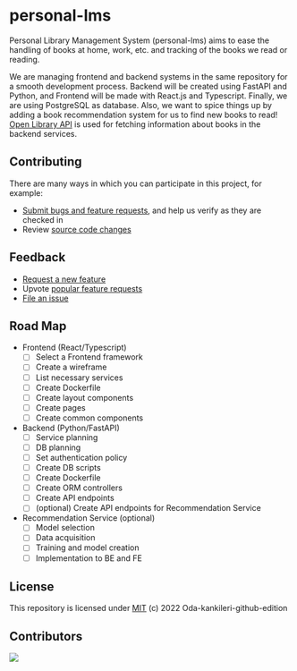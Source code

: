# personal-lms

Personal Library Management System (personal-lms) aims to ease the handling of books at home, work, etc. and tracking of the books we read or reading.

We are managing frontend and backend systems in the same repository for a smooth development process. Backend will be created using FastAPI and Python, and Frontend will be made with React.js and Typescript. Finally, we are using PostgreSQL as database. Also, we want to spice things up by adding a book recommendation system for us to find new books to read! [Open Library API](https://openlibrary.org/developers/api) is used for fetching information about books in the backend services.

## Contributing

There are many ways in which you can participate in this project, for example:

- [Submit bugs and feature requests](https://github.com/Oda-kankileri-github-edition/personal-lms/issues), and help us verify as they are checked in
- Review [source code changes](https://github.com/Oda-kankileri-github-edition/personal-lms/pulls)

## Feedback

- [Request a new feature](CONTRIBUTING.md)
- Upvote [popular feature requests](https://github.com/Oda-kankileri-github-edition/personal-lms/issues?q=is%3Aopen+is%3Aissue+label%3Afeature-request+sort%3Areactions-%2B1-desc)
- [File an issue](https://github.com/Oda-kankileri-github-edition/personal-lms/issues)

## Road Map

- Frontend (React/Typescript)
  - [ ] Select a Frontend framework
  - [ ] Create a wireframe
  - [ ] List necessary services
  - [ ] Create Dockerfile
  - [ ] Create layout components
  - [ ] Create pages
  - [ ] Create common components
- Backend (Python/FastAPI)
  - [ ] Service planning
  - [ ] DB planning
  - [ ] Set authentication policy
  - [ ] Create DB scripts
  - [ ] Create Dockerfile
  - [ ] Create ORM controllers
  - [ ] Create API endpoints
  - [ ] (optional) Create API endpoints for Recommendation Service
- Recommendation Service (optional)
  - [ ] Model selection
  - [ ] Data acquisition
  - [ ] Training and model creation
  - [ ] Implementation to BE and FE

## License

This repository is licensed under [MIT](../LICENSE) (c) 2022 Oda-kankileri-github-edition

## Contributors

<a href="https://github.com/Oda-kankileri-github-edition/personal-lms/graphs/contributors">
  <img src="https://contrib.rocks/image?repo=Oda-kankileri-github-edition/personal-lms" />
</a>
